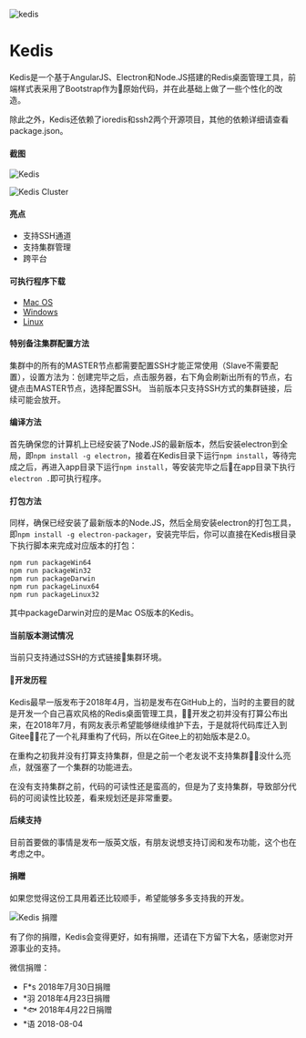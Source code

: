 ![kedis](https://images.gitee.com/uploads/images/2018/0805/014413_924d3efa_115307.png "LOGO2.png")

# Kedis
Kedis是一个基于AngularJS、Electron和Node.JS搭建的Redis桌面管理工具，前端样式表采用了Bootstrap作为原始代码，并在此基础上做了一些个性化的改造。

除此之外，Kedis还依赖了ioredis和ssh2两个开源项目，其他的依赖详细请查看package.json。

#### 截图

![Kedis](https://images.gitee.com/uploads/images/2018/0801/162246_f70f2189_115307.png "Kedis")

![Kedis Cluster](https://images.gitee.com/uploads/images/2018/0803/120220_2e80bea2_115307.png "Kedis Cluster")

#### 亮点

- 支持SSH通道
- 支持集群管理
- 跨平台

#### 可执行程序下载

- [Mac OS](https://gitee.com/kehaw9818/Kedis/releases)
- [Windows](https://gitee.com/kehaw9818/Kedis/releases)
- [Linux](https://gitee.com/kehaw9818/Kedis/releases)

#### 特别备注集群配置方法

集群中的所有的MASTER节点都需要配置SSH才能正常使用（Slave不需要配置），设置方法为：创建完毕之后，点击服务器，右下角会刷新出所有的节点，右键点击MASTER节点，选择配置SSH。
当前版本只支持SSH方式的集群链接，后续可能会放开。

#### 编译方法

首先确保您的计算机上已经安装了Node.JS的最新版本，然后安装electron到全局，即`npm install -g electron`，接着在Kedis目录下运行`npm install`，等待完成之后，再进入app目录下运行`npm install`，等安装完毕之后在app目录下执行`electron .`即可执行程序。

#### 打包方法

同样，确保已经安装了最新版本的Node.JS，然后全局安装electron的打包工具，即`npm install -g electron-packager`，安装完毕后，你可以直接在Kedis根目录下执行脚本来完成对应版本的打包：
```
npm run packageWin64
npm run packageWin32
npm run packageDarwin
npm run packageLinux64
npm run packageLinux32
```
其中packageDarwin对应的是Mac OS版本的Kedis。

#### 当前版本测试情况

当前只支持通过SSH的方式链接集群环境。

#### 开发历程

Kedis最早一版发布于2018年4月，当初是发布在GitHub上的，当时的主要目的就是开发一个自己喜欢风格的Redis桌面管理工具，开发之初并没有打算公布出来，在2018年7月，有网友表示希望能够继续维护下去，于是就将代码库迁入到Gitee，花了一个礼拜重构了代码，所以在Gitee上的初始版本是2.0。

在重构之初我并没有打算支持集群，但是之前一个老友说不支持集群没什么亮点，就强塞了一个集群的功能进去。

在没有支持集群之前，代码的可读性还是蛮高的，但是为了支持集群，导致部分代码的可阅读性比较差，看来规划还是非常重要。

#### 后续支持

目前首要做的事情是发布一版英文版，有朋友说想支持订阅和发布功能，这个也在考虑之中。

#### 捐赠

如果您觉得这份工具用着还比较顺手，希望能够多多支持我的开发。

![Kedis 捐赠](https://images.gitee.com/uploads/images/2018/0803/121032_9d458f9e_115307.png "捐赠")

有了你的捐赠，Kedis会变得更好，如有捐赠，还请在下方留下大名，感谢您对开源事业的支持。

微信捐赠：
- F*s 2018年7月30日捐赠
- *羽 2018年4月23日捐赠
- *🐟 2018年4月22日捐赠
- *语 2018-08-04